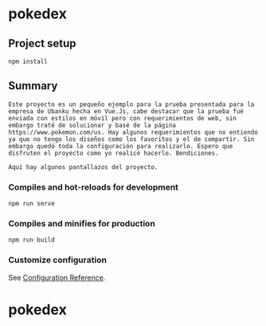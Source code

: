 # pokedex

## Project setup
```
npm install
```

## Summary
```
Este proyecto es un pequeño ejemplo para la prueba presentada para la empresa de Ubanku hecha en Vue.Js, cabe destacar que la prueba fué enviada con estilos en móvil pero con requerimientos de web, sin embargo traté de solucionar y basé de la página https://www.pokemon.com/us. Hay algunos requerimientos que no entiendo ya que no tengo los diseños como los favoritos y el de compartir. Sin embargo quedó toda la configuración para realizarlo. Espero que disfruten el proyecto como yo realicé hacerlo. Bendiciones.

Aquí hay algunos pantallazos del proyecto.
```

### Compiles and hot-reloads for development
```
npm run serve
```

### Compiles and minifies for production
```
npm run build
```

### Customize configuration
See [Configuration Reference](https://cli.vuejs.org/config/).
# pokedex
